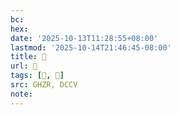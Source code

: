 ```yaml
---
bc:
hex:
date: '2025-10-13T11:28:55+08:00'
lastmod: '2025-10-14T21:46:45-08:00'
title: 󰟖
url: 󰟖
tags: [𣇲, 𣇲]
src: GHZR, DCCV
note:
---
```

